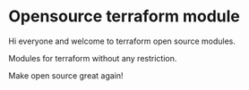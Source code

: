 # Opensource terraform module
Hi everyone and welcome to terraform open source modules. 

Modules for terraform without any restriction. 

Make open source great again!
